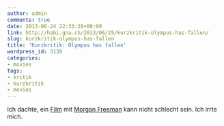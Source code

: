 ```yaml
---
author: admin
comments: true
date: 2013-06-24 22:33:28+00:00
link: http://habi.gna.ch/2013/06/25/kurzkritik-olympus-has-fallen/
slug: kurzkritik-olympus-has-fallen
title: 'Kurzkritik: Olympus has fallen'
wordpress_id: 3130
categories:
- movies
tags:
- kritik
- kurzkritik
- movies
---
```


Ich dachte, ein [Film](http://www.imdb.com/title/tt2302755/) mit [Morgan Freeman](http://www.imdb.com/name/nm0000151/) kann nicht schlecht sein. Ich irrte mich.
